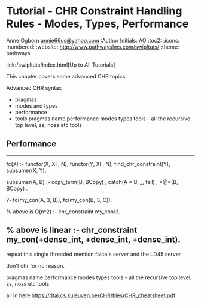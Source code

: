 Tutorial - CHR Constraint Handling Rules - Modes, Types, Performance
====================================================================
Anne Ogborn <annie66us@yahoo.com>
:Author Initials: AO
:toc2:
:icons:
:numbered:
:website: http://www.pathwayslms.com/swipltuts/
:theme: pathways

link:/swipltuts/index.html[Up to All Tutorials]

This chapter covers some advanced CHR topics.

Advanced CHR syntax
* pragmas
* modes and types
* performance
* tools 
pragmas
name
performance
modes
types
tools - all the recursive top level, ss, noss etc tools


Performance
-----------

----
fc(X) :-
    functor(X, XF, N),
    functor(Y, XF, N),
    find_chr_constraint(Y),
    subsumer(X, Y).

subsumer(A, B) :-
    copy_term(B, BCopy)
    , catch(A = B, _, fail)
    , =@=(B, BCopy)
    .

?- fc(my_con(A, 3, B)),
fc(my_con(B, 3, C)).

% above is O(n^2)
:- chr_constraint my_con/3.

% above is linear
:- chr_constraint my_con(+dense_int, +dense_int, +dense_int).
----

repeat this
single threaded
mention falco's server and the LD45 server


don't chr for no reason.

pragmas
name
performance
modes
types
tools - all the recursive top level, ss, noss etc tools

all in here
https://dtai.cs.kuleuven.be/CHR/files/CHR_cheatsheet.pdf


